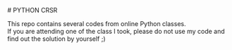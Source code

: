# PYTHON CRSR


This repo contains several codes from online Python classes.  
If you are attending one of the class I took, please do not use my code and find out the solution by yourself ;)  
